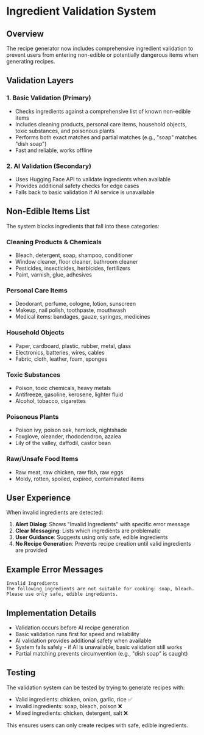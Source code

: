 # Ingredient Validation System

## Overview

The recipe generator now includes comprehensive ingredient validation to prevent users from entering non-edible or potentially dangerous items when generating recipes.

## Validation Layers

### 1. Basic Validation (Primary)

- Checks ingredients against a comprehensive list of known non-edible items
- Includes cleaning products, personal care items, household objects, toxic substances, and poisonous plants
- Performs both exact matches and partial matches (e.g., "soap" matches "dish soap")
- Fast and reliable, works offline

### 2. AI Validation (Secondary)

- Uses Hugging Face API to validate ingredients when available
- Provides additional safety checks for edge cases
- Falls back to basic validation if AI service is unavailable

## Non-Edible Items List

The system blocks ingredients that fall into these categories:

### Cleaning Products & Chemicals

- Bleach, detergent, soap, shampoo, conditioner
- Window cleaner, floor cleaner, bathroom cleaner
- Pesticides, insecticides, herbicides, fertilizers
- Paint, varnish, glue, adhesives

### Personal Care Items

- Deodorant, perfume, cologne, lotion, sunscreen
- Makeup, nail polish, toothpaste, mouthwash
- Medical items: bandages, gauze, syringes, medicines

### Household Objects

- Paper, cardboard, plastic, rubber, metal, glass
- Electronics, batteries, wires, cables
- Fabric, cloth, leather, foam, sponges

### Toxic Substances

- Poison, toxic chemicals, heavy metals
- Antifreeze, gasoline, kerosene, lighter fluid
- Alcohol, tobacco, cigarettes

### Poisonous Plants

- Poison ivy, poison oak, hemlock, nightshade
- Foxglove, oleander, rhododendron, azalea
- Lily of the valley, daffodil, castor bean

### Raw/Unsafe Food Items

- Raw meat, raw chicken, raw fish, raw eggs
- Moldy, rotten, spoiled, expired, contaminated items

## User Experience

When invalid ingredients are detected:

1. **Alert Dialog**: Shows "Invalid Ingredients" with specific error message
2. **Clear Messaging**: Lists which ingredients are problematic
3. **User Guidance**: Suggests using only safe, edible ingredients
4. **No Recipe Generation**: Prevents recipe creation until valid ingredients are provided

## Example Error Messages

```
Invalid Ingredients
The following ingredients are not suitable for cooking: soap, bleach. Please use only safe, edible ingredients.
```

## Implementation Details

- Validation occurs before AI recipe generation
- Basic validation runs first for speed and reliability
- AI validation provides additional safety when available
- System fails safely - if AI is unavailable, basic validation still works
- Partial matching prevents circumvention (e.g., "dish soap" is caught)

## Testing

The validation system can be tested by trying to generate recipes with:

- Valid ingredients: chicken, onion, garlic, rice ✅
- Invalid ingredients: soap, bleach, poison ❌
- Mixed ingredients: chicken, detergent, salt ❌

This ensures users can only create recipes with safe, edible ingredients.
